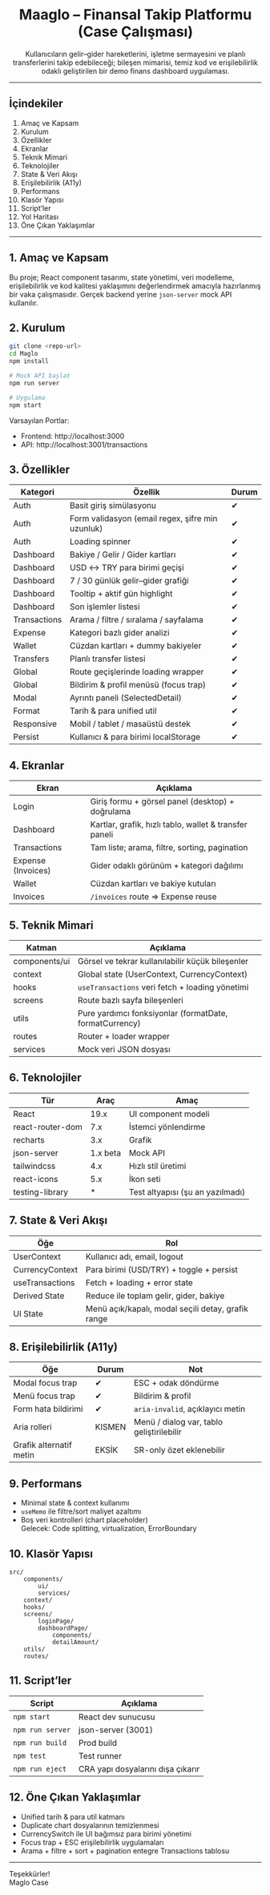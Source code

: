 <div align="center">

# Maaglo – Finansal Takip Platformu (Case Çalışması)

Kullanıcıların gelir–gider hareketlerini, işletme sermayesini ve planlı transferlerini takip edebileceği; bileşen mimarisi, temiz kod ve erişilebilirlik odaklı geliştirilen bir demo finans dashboard uygulaması.

</div>

---

## İçindekiler
1. Amaç ve Kapsam  
2. Kurulum  
3. Özellikler  
4. Ekranlar  
5. Teknik Mimari  
6. Teknolojiler  
7. State & Veri Akışı  
8. Erişilebilirlik (A11y)  
9. Performans  
10. Klasör Yapısı  
11. Script’ler  
12. Yol Haritası  
13. Öne Çıkan Yaklaşımlar  

---

## 1. Amaç ve Kapsam
Bu proje; React component tasarımı, state yönetimi, veri modelleme, erişilebilirlik ve kod kalitesi yaklaşımını değerlendirmek amacıyla hazırlanmış bir vaka çalışmasıdır. Gerçek backend yerine `json-server` mock API kullanılır.

## 2. Kurulum
```bash
git clone <repo-url>
cd Maglo
npm install

# Mock API başlat
npm run server

# Uygulama
npm start
```
Varsayılan Portlar:
- Frontend: http://localhost:3000  
- API: http://localhost:3001/transactions  

## 3. Özellikler
Kategori | Özellik | Durum
---------|---------|------
Auth | Basit giriş simülasyonu | ✔
Auth | Form validasyon (email regex, şifre min uzunluk) | ✔
Auth | Loading spinner | ✔
Dashboard | Bakiye / Gelir / Gider kartları | ✔
Dashboard | USD ↔ TRY para birimi geçişi | ✔
Dashboard | 7 / 30 günlük gelir–gider grafiği | ✔
Dashboard | Tooltip + aktif gün highlight | ✔
Dashboard | Son işlemler listesi | ✔
Transactions | Arama / filtre / sıralama / sayfalama | ✔
Expense | Kategori bazlı gider analizi | ✔
Wallet | Cüzdan kartları + dummy bakiyeler | ✔
Transfers | Planlı transfer listesi | ✔
Global | Route geçişlerinde loading wrapper | ✔
Global | Bildirim & profil menüsü (focus trap) | ✔
Modal | Ayrıntı paneli (SelectedDetail) | ✔
Format | Tarih & para unified util | ✔
Responsive | Mobil / tablet / masaüstü destek | ✔
Persist | Kullanıcı & para birimi localStorage | ✔

## 4. Ekranlar
Ekran | Açıklama
------|---------
Login | Giriş formu + görsel panel (desktop) + doğrulama
Dashboard | Kartlar, grafik, hızlı tablo, wallet & transfer paneli
Transactions | Tam liste; arama, filtre, sorting, pagination
Expense (Invoices) | Gider odaklı görünüm + kategori dağılımı
Wallet | Cüzdan kartları ve bakiye kutuları
Invoices | `/invoices` route => Expense reuse

## 5. Teknik Mimari
Katman | Açıklama
-------|---------
components/ui | Görsel ve tekrar kullanılabilir küçük bileşenler
context | Global state (UserContext, CurrencyContext)
hooks | `useTransactions` veri fetch + loading yönetimi
screens | Route bazlı sayfa bileşenleri
utils | Pure yardımcı fonksiyonlar (formatDate, formatCurrency)
routes | Router + loader wrapper
services | Mock veri JSON dosyası

## 6. Teknolojiler
Tür | Araç | Amaç
----|------|-----
React | 19.x | UI component modeli
react-router-dom | 7.x | İstemci yönlendirme
recharts | 3.x | Grafik
json-server | 1.x beta | Mock API
tailwindcss | 4.x | Hızlı stil üretimi
react-icons | 5.x | İkon seti
testing-library | * | Test altyapısı (şu an yazılmadı)

## 7. State & Veri Akışı
Öğe | Rol
----|----
UserContext | Kullanıcı adı, email, logout
CurrencyContext | Para birimi (USD/TRY) + toggle + persist
useTransactions | Fetch + loading + error state
Derived State | Reduce ile toplam gelir, gider, bakiye
UI State | Menü açık/kapalı, modal seçili detay, grafik range

## 8. Erişilebilirlik (A11y)
Öğe | Durum | Not
----|-------|----
Modal focus trap | ✔ | ESC + odak döndürme
Menü focus trap | ✔ | Bildirim & profil
Form hata bildirimi | ✔ | `aria-invalid`, açıklayıcı metin
Aria rolleri | KISMEN | Menü / dialog var, tablo geliştirilebilir
Grafik alternatif metin | EKSİK | SR-only özet eklenebilir

## 9. Performans
- Minimal state & context kullanımı  
- `useMemo` ile filtre/sort maliyet azaltımı  
- Boş veri kontrolleri (chart placeholder)  
Gelecek: Code splitting, virtualization, ErrorBoundary

## 10. Klasör Yapısı
```
src/
	components/
		ui/
		services/
	context/
	hooks/
	screens/
		loginPage/
		dashboardPage/
			components/
			detailAmount/
	utils/
	routes/
```

## 11. Script’ler
Script | Açıklama
-------|---------
`npm start` | React dev sunucusu
`npm run server` | json-server (3001)
`npm run build` | Prod build
`npm test` | Test runner
`npm run eject` | CRA yapı dosyalarını dışa çıkarır


## 12. Öne Çıkan Yaklaşımlar
- Unified tarih & para util katmanı  
- Duplicate chart dosyalarının temizlenmesi  
- CurrencySwitch ile UI bağımsız para birimi yönetimi  
- Focus trap + ESC erişilebilirlik uygulamaları  
- Arama + filtre + sort + pagination entegre Transactions tablosu  

---


Teşekkürler!  
Maglo Case
